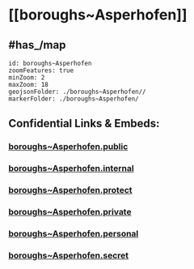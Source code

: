 # [[boroughs~Asperhofen]] 


## #has_/map  



```leaflet
id: boroughs~Asperhofen
zoomFeatures: true 
minZoom: 2 
maxZoom: 18
geojsonFolder: ./boroughs~Asperhofen//
markerFolder: ./boroughs~Asperhofen/
```




## Confidential Links & Embeds: 

### [boroughs~Asperhofen.public](/_public/\Earth\Continent\Europe\Europe~Central\Austria\Austrias_States\Niederösterreich\counties~NÖ\St_Pölten\cities~St_Pölten\Asperhofenboroughs~Asperhofen.public.md) 

### [boroughs~Asperhofen.internal](/_internal/\Earth\Continent\Europe\Europe~Central\Austria\Austrias_States\Niederösterreich\counties~NÖ\St_Pölten\cities~St_Pölten\Asperhofenboroughs~Asperhofen.internal.md) 

### [boroughs~Asperhofen.protect](/_protect/\Earth\Continent\Europe\Europe~Central\Austria\Austrias_States\Niederösterreich\counties~NÖ\St_Pölten\cities~St_Pölten\Asperhofenboroughs~Asperhofen.protect.md) 

### [boroughs~Asperhofen.private](/_private/\Earth\Continent\Europe\Europe~Central\Austria\Austrias_States\Niederösterreich\counties~NÖ\St_Pölten\cities~St_Pölten\Asperhofenboroughs~Asperhofen.private.md) 

### [boroughs~Asperhofen.personal](/_personal/\Earth\Continent\Europe\Europe~Central\Austria\Austrias_States\Niederösterreich\counties~NÖ\St_Pölten\cities~St_Pölten\Asperhofenboroughs~Asperhofen.personal.md) 

### [boroughs~Asperhofen.secret](/_secret/\Earth\Continent\Europe\Europe~Central\Austria\Austrias_States\Niederösterreich\counties~NÖ\St_Pölten\cities~St_Pölten\Asperhofenboroughs~Asperhofen.secret.md)

